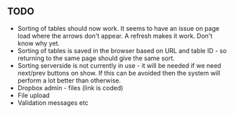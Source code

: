 ## TODO

* Sorting of tables should now work. It seems to have an issue on page load where the arrows don't appear. A refresh makes it work. Don't know why yet.
* Sorting of tables is saved in the browser based on URL and table ID - so returning to the same page should give the same sort.
* Sorting serverside is not currently in use - it will be needed if we need next/prev buttons on show. If this can be avoided then the system will perform a lot better than otherwise.
* Dropbox admin - files (link is coded)
* File upload
* Validation messages etc
